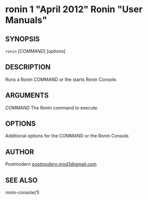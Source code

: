 # ronin 1 "April 2012" Ronin "User Manuals"

## SYNOPSIS

`ronin` [*COMMAND*] [*options*]

## DESCRIPTION

Runs a Ronin COMMAND or the starts Ronin Console.

## ARGUMENTS

*COMMAND*
	The Ronin command to execute.

## OPTIONS

Additional options for the COMMAND or the Ronin Console.

## AUTHOR

Postmodern <postmodern.mod3@gmail.com>

## SEE ALSO

ronin-console(1)
